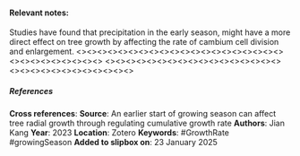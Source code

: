 #### **Relevant notes**:
Studies have found that precipitation in the early season, might have a more direct effect on tree growth by affecting the rate of cambium cell division and enlargement.
<><><><><><><><><><><><><><><><><><><><><><><><><><><><><>
<><><><><><><><><><><><><><><><><><><><><><><><><><><><><>
##### References
**Cross references**: 
**Source**: An earlier start of growing season can affect tree radial growth through regulating cumulative growth rate
**Authors**: Jian Kang
**Year**: 2023
**Location**: Zotero
**Keywords**: #GrowthRate #growingSeason 
**Added to slipbox on**: 23 January 2025
